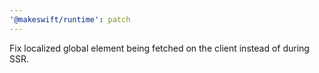 ```yaml
---
'@makeswift/runtime': patch
---
```


Fix localized global element being fetched on the client instead of during SSR.
